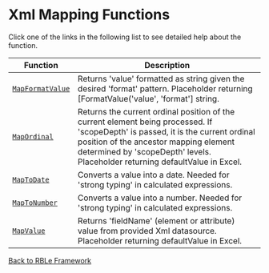 # Xml Mapping Functions

Click one of the links in the following list to see detailed help about the function.

Function | Description
---|---
[`MapFormatValue`](MapFormatValue.md) | Returns 'value' formatted as string given the desired 'format' pattern.  Placeholder returning [FormatValue('value', 'format'] string.
[`MapOrdinal`](MapOrdinal.md) | Returns the current ordinal position of the current element being processed.  If 'scopeDepth' is passed, it is the current ordinal position of the ancestor mapping element determined by 'scopeDepth' levels.  Placeholder returning defaultValue in Excel.
[`MapToDate`](MapToDate.md) | Converts a value into a date.  Needed for 'strong typing' in calculated expressions.
[`MapToNumber`](MapToNumber.md) | Converts a value into a number.  Needed for 'strong typing' in calculated expressions.
[`MapValue`](MapValue.md) | Returns 'fieldName' (element or attribute) value from provided Xml datasource.  Placeholder returning defaultValue in Excel.


[Back to RBLe Framework](/RBLe/Readme.md)